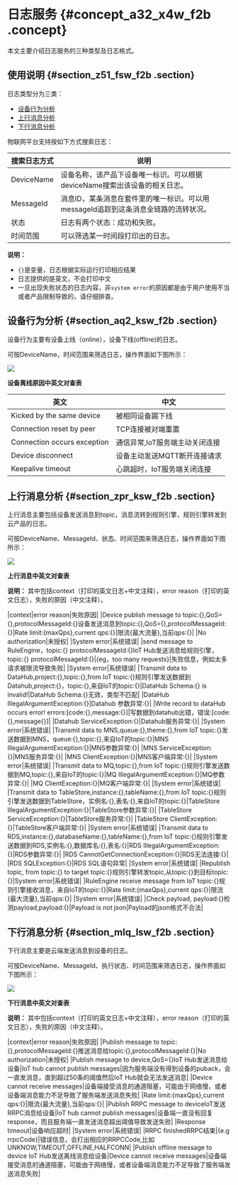 # 日志服务 {#concept_a32_x4w_f2b .concept}

本文主要介绍日志服务的三种类型及日志格式。

## 使用说明 {#section_z51_fsw_f2b .section}

日志类型分为三类：

-   [设备行为分析](#section_aq2_ksw_f2b)
-   [上行消息分析](#section_zpr_ksw_f2b)
-   [下行消息分析](#section_mlq_lsw_f2b)

物联网平台支持按如下方式搜索日志：

|搜索日志方式|说明|
|------|--|
|DeviceName|设备名称，该产品下设备唯一标识。可以根据deviceName搜索出该设备的相关日志。|
|MessageId|消息ID，某条消息在套件里的唯一标识。可以用messageId追踪到这条消息全链路的流转状况。|
|状态|日志有两个状态：成功和失败。|
|时间范围|可以筛选某一时间段打印出的日志。|

**说明：** 

-   `{}`是变量，日志根据实际运行打印相应结果
-   日志提供的是英文，不会打印中文
-   一旦出现失败状态的日志内容，非`system error`的原因都是由于用户使用不当或者产品限制导致的，请仔细排查。

## 设备行为分析 {#section_aq2_ksw_f2b .section}

设备行为主要有设备上线（online），设备下线\(offline\)的日志。

可按DeviceName，时间范围来筛选日志，操作界面如下图所示：

![](http://static-aliyun-doc.oss-cn-hangzhou.aliyuncs.com/assets/img/7530/6524_zh-CN.png)

**设备离线原因中英文对查表**

|英文|中文|
|--|--|
|Kicked by the same device|被相同设备踢下线|
|Connection reset by peer|TCP连接被对端重置|
|Connection occurs exception|通信异常,IoT服务端主动关闭连接|
|Device disconnect|设备主动发送MQTT断开连接请求|
|Keepalive timeout|心跳超时，IoT服务端关闭连接|

## 上行消息分析 {#section_zpr_ksw_f2b .section}

上行消息主要包括设备发送消息到topic，消息流转到规则引擎，规则引擎转发到云产品的日志。

可按DeviceName、MessageId、状态、时间范围来筛选日志，操作界面如下图所示：

![](http://static-aliyun-doc.oss-cn-hangzhou.aliyuncs.com/assets/img/7530/6525_zh-CN.png)

**上行消息中英文对查表**

**说明：** 其中包括context（打印的英文日志+中文注释），error reason（打印的英文日志），失败的原因（中文注释）。

|context|error reason|失败原因|
|Device publish message to topic:\{\},QoS=\{\},protocolMessageId:\{\}设备发送消息到topic:\{\},QoS=\{\},protocolMessageId:\{\}|Rate limit:\{maxQps\},current qps:\{\}|限流\{最大流量\},当前qps:\{\}|
|No authorization|未授权|
|System error|系统错误|
|send message to RuleEngine，topic:\{\} protocolMessageId:\{\}IoT Hub发送消息给规则引擎，topic:\{\} protocolMessageId:\{\}|\{eg，too many requests\}|失败信息，例如太多请求被限流导致失败|
|System error|系统错误|
|Transmit data to DataHub,project:\{\},topic:\{\},from IoT topic:\{\}规则引擎发送数据到Datahub,project:\{\}，topic:\{\},来自IoT的topic:\{\}|DataHub Schema:\{\} is invalid!|DataHub Schema:\{\}无效，类型不匹配|
|DataHub IllegalArgumentException:\{\}|Datahub 参数异常:\{\}|
|Write record to dataHub occurs error! errors:\[code:\{\},message:\{\}\]|写数据到datahub出错，错误:\[code:\{\},message\{\}\]|
|Datahub ServiceException:\{\}|Datahub服务异常:\{\}|
|System error|系统错误|
|Transmit data to MNS,queue:\{\},theme:\{\},from IoT topic:\{\}发送数据到MNS，queue:\{\},topic:\{\},来自IoT的topic:\{\}|MNS IllegalArgumentException:\{\}|MNS参数异常:\{\}|
|MNS ServiceException:\{\}|MNS服务异常:\{\}|
|MNS ClientException:\{\}|MNS客户端异常:\{\}|
|System error|系统错误|
|Transmit data to MQ,topic:\{\},from IoT topic:\{\}规则引擎发送数据到MQ,topic:\{\},来自IoT的topic:\{\}|MQ IllegalArgumentException:\{\}|MQ参数异常:\{\}|
|MQ ClientException:\{\}|MQ客户端异常:\{\}|
|System error|系统错误|
|Transmit data to TableStore,instance:\{\},tableName:\{\},from IoT topic:\{\}规则引擎发送数据到TableStore，实例名:\{\},表名:\{\},来自IoT的topic:\{\}|TableStore IllegalArgumentException:\{\}|TableStore参数异常:\{\}|
|TableStore ServiceException:\{\}|TableStore服务异常:\{\}|
|TableStore ClientException:\{\}|TableStore客户端异常:\{\}|
|System error|系统错误|
|Transmit data to RDS,instance:\{\},databaseName:\{\},tableName:\{\},from IoT topic:\{\}规则引擎发送数据到RDS,实例名:\{\},数据库名:\{\},表名:\{\}|RDS IllegalArgumentException:\{\}|RDS参数异常:\{\}|
|RDS CannotGetConnectionException:\{\}|RDS无法连接:\{\}|
|RDS SQLException:\{\}|RDS SQL语句异常|
|System error|系统错误|
|Republish topic, from topic:\{\} to target topic:\{\}规则引擎转发topic,从topic:\{\}到目标topic:\{\}|System error|系统错误|
|RuleEngine receive message from IoT topic:\{\}规则引擎接收消息，来自IoT的topic:\{\}|Rate limit:\{maxQps\},current qps:\{\}|限流\{最大流量\},当前qps:\{\}|
|System error|系统错误|
|Check payload, payload:\{\}检测payload,payload:\{\}|Payload is not json|Payload的json格式不合法|

## 下行消息分析 {#section_mlq_lsw_f2b .section}

下行消息主要是云端发送消息到设备的日志。

可按DeviceName、MessageId、执行状态、时间范围来筛选日志，操作界面如下图所示：

![](http://static-aliyun-doc.oss-cn-hangzhou.aliyuncs.com/assets/img/7530/6526_zh-CN.png)

**下行消息中英文对查表**

**说明：** 其中包括context（打印的英文日志+中文注释），error reason（打印的英文日志），失败的原因（中文注释）。

|context|error reason|失败原因|
|Publish message to topic:\{\},protocolMessageId:\{\}推送消息给topic:\{\},protocolMessageId:\{\}|No authorization|未授权|
|Publish message to device,QoS=\{\}IoT Hub发送消息给设备|IoT hub cannot publish messages|因为服务端没有得到设备的puback，会一直发消息，直到超过50条的阈值然后IoT Hub就会无法发送消息|
|Device cannot receive messages|设备端接受消息的通道阻塞，可能由于网络慢，或者设备端消息能力不足导致了服务端发送消息失败|
|Rate limit:\{maxQps\},current qps:\{\}|限流\{最大流量\},当前qps:\{\}|
|Publish RRPC message to deviceIoT发送RRPC消息给设备|IoT hub cannot publish messages|设备端一直没有回复response，而且服务端一直发送消息超出阈值导致发送失败|
|Response timeout|设备响应超时|
|System error|系统错误|
|RRPC finishedRRPC结束|\{e.g rrpcCode\}|错误信息，会打出相应的RRPCCode,比如UNKNOW,TIMEOUT,OFFLINE,HALFCONN|
|Publish offline message to device IoT Hub发送离线消息给设备|Device cannot receive messages|设备端接受消息的通道阻塞，可能由于网络慢，或者设备端消息能力不足导致了服务端发送消息失败|

